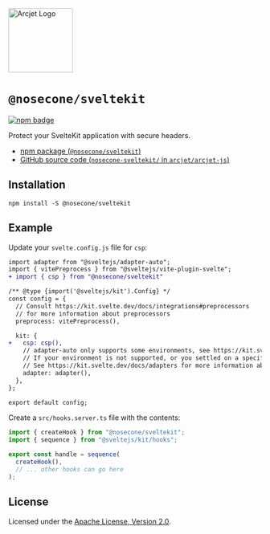 <a href="https://nosecone.com" target="_arcjet-home">
  <picture>
    <source media="(prefers-color-scheme: dark)" srcset="https://arcjet.com/logo/arcjet-dark-lockup-voyage-horizontal.svg">
    <img src="https://arcjet.com/logo/arcjet-light-lockup-voyage-horizontal.svg" alt="Arcjet Logo" height="128" width="auto">
  </picture>
</a>

# `@nosecone/sveltekit`

<p>
  <a href="https://www.npmjs.com/package/@nosecone/sveltekit">
    <picture>
      <source media="(prefers-color-scheme: dark)" srcset="https://img.shields.io/npm/v/%40nosecone%2Fsveltekit?style=flat-square&label=%E2%9C%A6Aj&labelColor=000000&color=5C5866">
      <img alt="npm badge" src="https://img.shields.io/npm/v/%40nosecone%2Fsveltekit?style=flat-square&label=%E2%9C%A6Aj&labelColor=ECE6F0&color=ECE6F0">
    </picture>
  </a>
</p>

Protect your SvelteKit application with secure headers.

- [npm package (`@nosecone/sveltekit`)](https://www.npmjs.com/package/@nosecone/sveltekit)
- [GitHub source code (`nosecone-sveltekit/` in `arcjet/arcjet-js`)](https://github.com/arcjet/arcjet-js/tree/main/nosecone-sveltekit)

## Installation

```shell
npm install -S @nosecone/sveltekit
```

## Example

Update your `svelte.config.js` file for `csp`:

```diff
import adapter from "@sveltejs/adapter-auto";
import { vitePreprocess } from "@sveltejs/vite-plugin-svelte";
+ import { csp } from "@nosecone/sveltekit"

/** @type {import('@sveltejs/kit').Config} */
const config = {
  // Consult https://kit.svelte.dev/docs/integrations#preprocessors
  // for more information about preprocessors
  preprocess: vitePreprocess(),

  kit: {
+   csp: csp(),
    // adapter-auto only supports some environments, see https://kit.svelte.dev/docs/adapter-auto for a list.
    // If your environment is not supported, or you settled on a specific environment, switch out the adapter.
    // See https://kit.svelte.dev/docs/adapters for more information about adapters.
    adapter: adapter(),
  },
};

export default config;
```

Create a `src/hooks.server.ts` file with the contents:

```ts
import { createHook } from "@nosecone/sveltekit";
import { sequence } from "@sveltejs/kit/hooks";

export const handle = sequence(
  createHook(),
  // ... other hooks can go here
);
```

## License

Licensed under the [Apache License, Version 2.0][apache-license].

[apache-license]: http://www.apache.org/licenses/LICENSE-2.0
